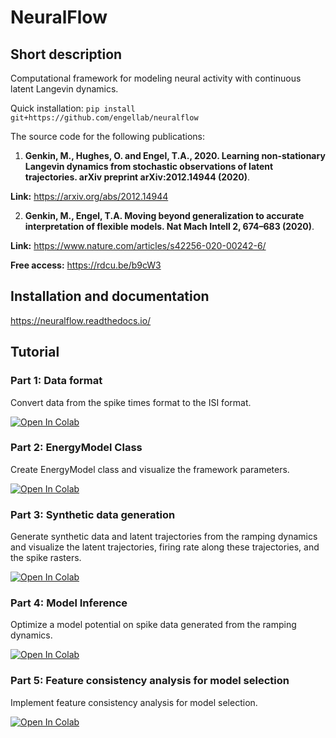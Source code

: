 #  NeuralFlow

## Short description

Computational framework for modeling neural activity with continuous latent Langevin dynamics. 

Quick installation: ```pip install git+https://github.com/engellab/neuralflow```

The source code for the following publications:

1) **Genkin, M., Hughes, O. and Engel, T.A., 2020. Learning non-stationary Langevin dynamics from stochastic observations of latent trajectories. arXiv preprint arXiv:2012.14944 (2020)**.

**Link:** https://arxiv.org/abs/2012.14944

2) **Genkin, M., Engel, T.A. Moving beyond generalization to accurate interpretation of flexible models. Nat Mach Intell 2, 674–683 (2020)**.  

**Link:** https://www.nature.com/articles/s42256-020-00242-6/

**Free access:** https://rdcu.be/b9cW3

## Installation and documentation

https://neuralflow.readthedocs.io/

## Tutorial

### Part 1: Data format

Convert data from the spike times format to the ISI format.

[![Open In Colab](https://colab.research.google.com/assets/colab-badge.svg)](https://colab.research.google.com/github/engellab/neuralflow/blob/master/tutorials/CCN2021/Exercises/Ex1_Data_Format.ipynb)

### Part 2: EnergyModel Class

Create EnergyModel class and visualize the framework parameters.

[![Open In Colab](https://colab.research.google.com/assets/colab-badge.svg)](https://colab.research.google.com/github/engellab/neuralflow/blob/master/tutorials/CCN2021/Exercises/Ex2_EnergyModel_class.ipynb)

### Part 3: Synthetic data generation 

Generate synthetic data and latent trajectories from the ramping dynamics and visualize the latent trajectories, firing rate along these trajectories, and the spike rasters.

[![Open In Colab](https://colab.research.google.com/assets/colab-badge.svg)](https://colab.research.google.com/github/engellab/neuralflow/blob/master/tutorials/CCN2021/Exercises/Ex3_Data_Generation.ipynb)

### Part 4: Model Inference

Optimize a model potential on spike data generated from the ramping dynamics.

[![Open In Colab](https://colab.research.google.com/assets/colab-badge.svg)](https://colab.research.google.com/github/engellab/neuralflow/blob/master/tutorials/CCN2021/Exercises/Ex4_Model_Optimization.ipynb)

### Part 5: Feature consistency analysis for model selection

Implement feature consistency analysis for model selection.

[![Open In Colab](https://colab.research.google.com/assets/colab-badge.svg)](https://colab.research.google.com/github/engellab/neuralflow/blob/master/tutorials/CCN2021/Exercises/Ex5_Feature_Consistency_Analysis.ipynb)


